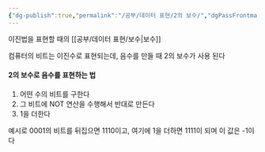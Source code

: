 ```yaml
---
{"dg-publish":true,"permalink":"/공부/데이터 표현/2의 보수/","dgPassFrontmatter":true}
---
```


이진법을 표현할 때의 [[공부/데이터 표현/보수\|보수]]

컴퓨터의 비트는 이진수로 표현되는데, 음수를 만들 때 2의 보수가 사용 된다

#### 2의 보수로 음수를 표현하는 법
1. 어떤 수의 비트를 구한다
2. 그 비트에 NOT 연산을 수행해서 반대로 만든다
3. 1을 더한다

예시로 0001의 비트를 뒤집으면 1110이고, 여기에 1을 더하면 1111이 되며 이 값은 -1이다

